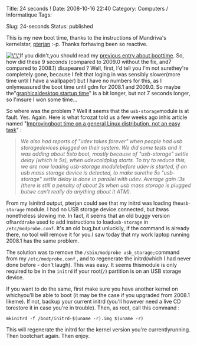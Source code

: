 Title: 24 seconds !
Date: 2008-10-16 22:40
Category: Computers / Informatique
Tags: <?xml version="1.0" encoding="utf-8"?>

Slug: 24-seconds
Status: published

This is my new boot time, thanks to the instructions of Mandriva's kernelstar, [pterjan](\%22http://fasmz.org/%7Epterjan/blog/\%22) :-p. Thanks forhaving been so reactive.

[![\\"\\"](\%22/public/mandriva/.bootchart-2009.0-no-usb-storage_m.jpg\%22 "\"Bootchart")](\%22/public/mandriva/bootchart-2009.0-no-usb-storage.png\%22)If you didn't,you should read my [previous entry about boottime](\%22/post/2008/10/14/What-happened-to-my-boot-time-dude\%22). So, how did these 9 seconds (compared to 2009.0 without the fix, and7 compared to 2008.1) disapeared ? Well, first, I'd tell you I'm not surethey're completely gone, because I felt that loging in was sensibly slower(more time until I have a wallpaper) but I have no numbers for this, as I onlymeasured the boot time until gdm for 2008.1 and 2009.0. So maybe the"[graphicaldesktop startup time](\%22http://blog.crozat.net/2008/09/improving-boot-time-on-general-linux.html\%22)" is a bit longer, but not 7 seconds longer, so I'msure I won some time...

So where was the problem ? Well it seems that the `usb-storage`module is at fault. Yes. Again. Here is what fcrozat told us a few weeks ago inhis article named "[Improvingboot time on a general Linux distribution, not an easy task](\%22Improving%20boot%20time%20on%20a%20general%20Linux%20distribution,%20not%20an%20easy%20task\%22)" :

> *We also had reports of "udev takes forever" when people had usb storagedevices plugged on their system. We did some tests and it was adding about 5sto boot, mostly because of "usb-storage" settle delay (which is 5s), when udevcoldplug starts. To try to reduce this, we are now loading usb-storage modulebefore udev is started, if an usb mass storage device is detected, to make surethe 5s "usb-storage" settle delay is done in parallel with udev. Average gain :3s (there is still a penalty of about 2s when usb mass storage is plugged butwe can't really do anything about it ATM).*

From my lsinitrd output, pterjan could see that my initrd was loading the`usb-storage` module. I had no USB storage device connected, but itwas nonetheless slowing me. In fact, it seems that an old buggy version of`harddrake` used to add instructions to load`usb-storage` in `/etc/modprobe.conf`. It's an old bug,but unluckily, if the command is already there, no tool will remove it for you.I saw today that my work laptop running 2008.1 has the same problem.

The solution was to remove the `/sbin/modprobe usb_storage;`command from my `/etc/modprobe.conf` , and to regenerate the initrd(which I had never done before - don't laugh). This was easy. It seems thismodule is only required to be in the `initrd` if your root(`/`) partition is on an USB storage device.

If you want to do the same, first make sure you have another kernel on whichyou'll be able to boot (it may be the case if you upgraded from 2008.1 likeme). If not, backup your current initrd (you'll however need a live CD torestore it in case you're in trouble). Then, as root, call this command :

`mkinitrd -f /boot/initrd-$(uname -r).img $(uname -r)`

This will regenerate the initrd for the kernel version you're currentlyrunning. Then bootchart again. Then enjoy.
